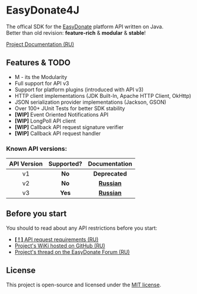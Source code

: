 # EasyDonate4J
The offical SDK for the [EasyDonate](https://easydonate.ru/) platform API written on Java.<br>
Better than old revision: **feature-rich** & **modular** & **stable**!

[Project Documentation (RU)](https://github.com/SoKnight/EasyDonateSDK/wiki)

## Features & TODO
- M - its the Modularity
- Full support for API v3
- Support for platform plugins (introduced with API v3)
- HTTP client implementations (JDK Built-In, Apache HTTP Client, OkHttp)
- JSON serialization provider implementations (Jackson, GSON)
- Over 100+ JUnit Tests for better SDK stability
- **[WIP]** Event Oriented Notifications API
- **[WIP]** LongPoll API client
- **[WIP]** Callback API request signature verifier
- **[WIP]** Callback API request handler

### Known API versions:
| API Version | Supported? | Documentation |
|:---:|:---:|:---:|
| v1 | **No** | **Deprecated** |
| v2 | **No** | **[Russian](https://api.easydonate.ru/v/v2)** |
| v3 | **Yes** | **[Russian](https://api.easydonate.ru/v/v3)** |

## Before you start
You should to read about any API restrictions before you start:
- [**[ ! ]** API request requirements (RU)](https://api.easydonate.ru/request-requirements)
- [Project's WiKi hosted on GitHub (RU)](https://github.com/SoKnight/EasyDonate4J/wiki)
- [Project's thread on the EasyDonate Forum (RU)](https://forum.easydonate.ru/d/65-neofitsialnoe-easydonate-sdk-dlya-java-proektov)

## License
This project is open-source and licensed under the [MIT license](https://github.com/SoKnight/EasyDonate4J/blob/master/LICENSE).
